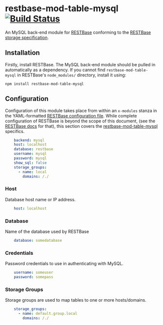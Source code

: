 # restbase-mod-table-mysql [![Build Status](https://travis-ci.org/wikimedia/restbase-mod-table-mysql.svg?branch=master)](https://travis-ci.org/wikimedia/restbase-mod-table-mysql)

An MySQL back-end module for [RESTBase](https://github.com/wikimedia/restbase)
conforming to the [RESTBase storage
specification](https://github.com/wikimedia/restbase-mod-table-spec).

## Installation

Firstly, install RESTBase. The MySQL back-end module should be pulled in
automatically as a dependency. If you cannot find `restbase-mod-table-mysql` in
RESTBase's `node_modules/` directory, install it using:

```
npm install restbase-mod-table-mysql
```

## Configuration
Configuration of this module takes place from within an `x-modules` stanza in the YAML-formatted
[RESTBase configuration file](https://github.com/wikimedia/restbase/blob/master/config.example.yaml).
While complete configuration of RESTBase is beyond the scope of this document, (see the
[RESTBase docs](https://github.com/wikimedia/restbase) for that), this section covers the
[restbase-mod-table-mysql](https://github.com/wikimedia/restbase-mod-table-mysql) specifics.

```yaml
    backend: mysql
    host: localhost
    database: restbase
    username: mysql
    password: mysql
    show_sql: false
    storage_groups:
      - name: local
        domains: /./
```

### Host
Database host name or IP address.

```yaml
    host: localhost
```

### Database
Name of the database used by RESTBase

```yaml
    database: somedatabase
```

### Credentials
Password credentials to use in authenticating with MySQL.

```yaml
    username: someuser
    password: somepass
```

### Storage Groups
Storage groups are used to map tables to one or more hosts/domains.

```yaml
    storage_groups:
      - name: default.group.local
        domains: /./
```